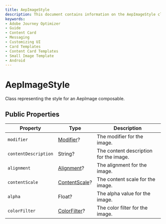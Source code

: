 ```yaml
---
title: AepImageStyle
description: This document contains information on the AepImageStyle class.
keywords:
- Adobe Journey Optimizer
- Guide
- Content Card
- Messaging
- Customizing UI
- Card Templates
- Content Card Templates
- Small Image Template
- Android
---
```


# AepImageStyle

Class representing the style for an AepImage composable.

## Public Properties

| Property             | Type                                                         | Description                            |
| -------------------- | ------------------------------------------------------------ | -------------------------------------- |
| `modifier`           | [Modifier](https://developer.android.com/reference/kotlin/androidx/compose/ui/Modifier)? | The modifier for the image.            |
| `contentDescription` | String?                                                      | The content description for the image. |
| `alignment`          | [Alignment](https://developer.android.com/reference/kotlin/androidx/compose/ui/Alignment)? | The alignment for the image.           |
| `contentScale`       | [ContentScale](https://developer.android.com/reference/kotlin/androidx/compose/ui/layout/ContentScale?hl=en)? | The content scale for the image.       |
| `alpha`              | Float?                                                       | The alpha value for the image.         |
| `colorFilter`        | [ColorFilter](https://developer.android.com/reference/kotlin/androidx/compose/ui/graphics/ColorFilter?hl=en)? | The color filter for the image.        |
